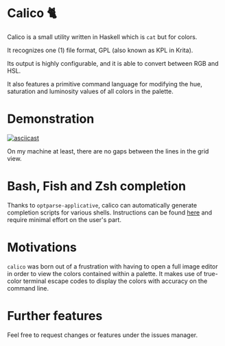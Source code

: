 # Calico :cat2:
Calico is a small utility written in Haskell which is `cat` but for colors.

It recognizes one (1) file format, GPL (also known as KPL in Krita).

Its output is highly configurable, and it is able to convert between RGB and HSL.

It also features a primitive command language for modifying the hue, saturation and luminosity values of all colors in the palette.

# Demonstration
[![asciicast](https://asciinema.org/a/TbvWQsfoiIa8yx9SXm3KxRTLz.svg)](https://asciinema.org/a/TbvWQsfoiIa8yx9SXm3KxRTLz)

On my machine at least, there are no gaps between the lines in the grid view.

# Bash, Fish and Zsh completion
Thanks to `optparse-applicative`, calico can automatically generate completion scripts for various shells.
Instructions can be found [here](https://github.com/pcapriotti/optparse-applicative#bash-zsh-and-fish-completions) and require minimal effort on the user's part.

# Motivations

`calico` was born out of a frustration with having to open a full image editor
in order to view the colors contained within a palette. It makes use of true-color terminal
escape codes to display the colors with accuracy on the command line.

# Further features
Feel free to request changes or features under the issues manager.
